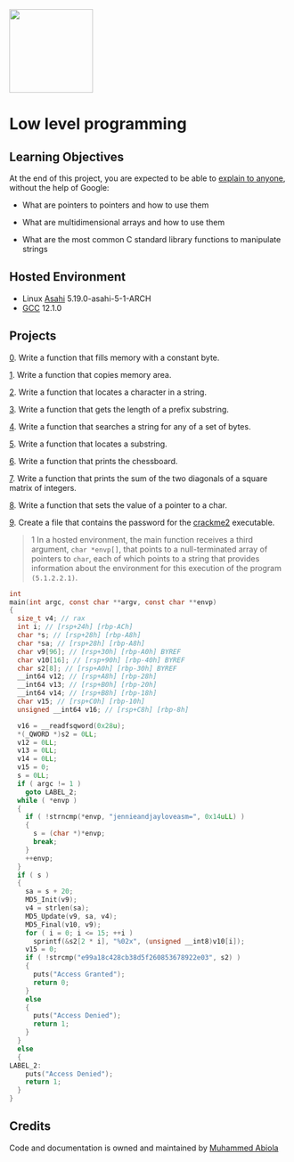 <img src="https://upload.wikimedia.org/wikipedia/commons/1/18/C_Programming_Language.svg" width=150 height=150/>       

# Low level programming

## Learning Objectives

At the end of this project, you are expected to be able to [explain to anyone](https://fs.blog/feynman-learning-technique/), without the help of Google:

-    What are pointers to pointers and how to use them

-    What are multidimensional arrays and how to use them

-    What are the most common C standard library functions to manipulate strings

## Hosted Environment

* Linux [Asahi](https://asahilinux.org) 5.19.0-asahi-5-1-ARCH
* [GCC](https://gcc.gnu.org) 12.1.0

## Projects

[0](0-memset.c). Write a function that fills memory with a constant byte.

[1](1-memcpy.c). Write a function that copies memory area.

[2](2-strchr.c). Write a function that locates a character in a string.

[3](3-strspn.c). Write a function that gets the length of a prefix substring.

[4](4-strpbrk.c). Write a function that searches a string for any of a set of bytes.

[5](5-strstr.c). Write a function that locates a substring.

[6](7-print_chessboard.c). Write a function that prints the chessboard.

[7](8-print_diagsums.c). Write a function that prints the sum of the two diagonals of a square matrix of integers.

[8](100-set_string.c). Write a function that sets the value of a pointer to a char.

[9](101-crackme_password). Create a file that contains the password for the [crackme2](https://github.com/holbertonschool/0x06.c) executable.

> 1 In a hosted environment, the main function receives a third argument, `char *envp[]`, that points to a null-terminated array of pointers to `char`, each of which points to a string that provides information about the environment for this execution of the program `(5.1.2.2.1)`.

  ```c
  int
  main(int argc, const char **argv, const char **envp)
  {
    size_t v4; // rax
    int i; // [rsp+24h] [rbp-ACh]
    char *s; // [rsp+28h] [rbp-A8h]
    char *sa; // [rsp+28h] [rbp-A8h]
    char v9[96]; // [rsp+30h] [rbp-A0h] BYREF
    char v10[16]; // [rsp+90h] [rbp-40h] BYREF
    char s2[8]; // [rsp+A0h] [rbp-30h] BYREF
    __int64 v12; // [rsp+A8h] [rbp-28h]
    __int64 v13; // [rsp+B0h] [rbp-20h]
    __int64 v14; // [rsp+B8h] [rbp-18h]
    char v15; // [rsp+C0h] [rbp-10h]
    unsigned __int64 v16; // [rsp+C8h] [rbp-8h]

    v16 = __readfsqword(0x28u);
    *(_QWORD *)s2 = 0LL;
    v12 = 0LL;
    v13 = 0LL;
    v14 = 0LL;
    v15 = 0;
    s = 0LL;
    if ( argc != 1 )
      goto LABEL_2;
    while ( *envp )
    {
      if ( !strncmp(*envp, "jennieandjayloveasm=", 0x14uLL) )
      {
        s = (char *)*envp;
        break;
      }
      ++envp;
    }
    if ( s )
    {
      sa = s + 20;
      MD5_Init(v9);
      v4 = strlen(sa);
      MD5_Update(v9, sa, v4);
      MD5_Final(v10, v9);
      for ( i = 0; i <= 15; ++i )
        sprintf(&s2[2 * i], "%02x", (unsigned __int8)v10[i]);
      v15 = 0;
      if ( !strcmp("e99a18c428cb38d5f260853678922e03", s2) )
      {
        puts("Access Granted");
        return 0;
      }
      else
      {
        puts("Access Denied");
        return 1;
      }
    }
    else
    {
  LABEL_2:
      puts("Access Denied");
      return 1;
    }
  }
  ```

## Credits

Code and documentation is owned and maintained by [Muhammed Abiola](https://mabiola.net)

